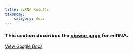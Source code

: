 ```yaml
---
title: miRNA Results
taxonomy:
    category: docs
---
```


### This section describes the [viewer page](http://slidebase.binf.ku.dk/human_miRNA/results) for miRNA. 

[View Google Docs](https://docs.google.com/document/d/1K16PTABsViYJUBLQDdx7HIeqoLlRLrZKyZmziFYWNwg/edit?usp=sharing)
